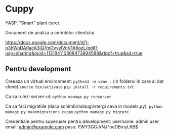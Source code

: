 # Cuppy
YASP. "Smart" plant carer.


Document de analiza a cerintelor clientului

https://docs.google.com/document/d/1-p3hWnDAfIacA3iQ7mOvyylVqV1A6ozL/edit?usp=sharing&ouid=113184110368473894588&rtpof=true&sd=true

## Pentru development

Creeaza un virtual environment:
```python3 -m venv .``` (in folderul in care ai dat clone)
```source bin/activate```
```pip install -r requirements.txt```

Ca sa rulezi server-ul:
```python manage.py runserver```

Ca sa faci migratiile (daca schimbi/adaugi/stergi ceva in models.py):
```python manage.py makemigrations cuppy```
```python manage.py migrate```

Credentiale pentru superuser pentru development:
username: admin
user email: admin@example.com
pass: f!WY3GGJrNJ^oeDBmyL6B$